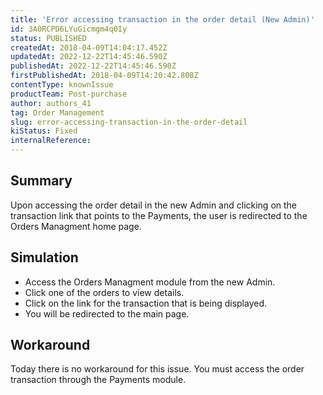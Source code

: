 ```yaml
---
title: 'Error accessing transaction in the order detail (New Admin)'
id: 3A0RCPD6LYuGicmgm4q0Iy
status: PUBLISHED
createdAt: 2018-04-09T14:04:17.452Z
updatedAt: 2022-12-22T14:45:46.590Z
publishedAt: 2022-12-22T14:45:46.590Z
firstPublishedAt: 2018-04-09T14:20:42.808Z
contentType: knownIssue
productTeam: Post-purchase
author: authors_41
tag: Order Management
slug: error-accessing-transaction-in-the-order-detail
kiStatus: Fixed
internalReference: 
---
```


## Summary

Upon accessing the order detail in the new Admin and clicking on the transaction link that points to the Payments, the user is redirected to the Orders Managment home page.

## Simulation

- Access the Orders Managment module from the new Admin.
- Click one of the orders to view details.
- Click on the link for the transaction that is being displayed.
- You will be redirected to the main page.

## Workaround

Today there is no workaround for this issue. You must access the order transaction through the Payments module.


